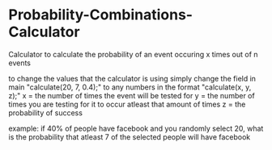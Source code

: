 # Probability-Combinations-Calculator
Calculator to calculate the probability of an event occuring x times out of n events 

to change the values that the calculator is using simply change the field in main
"calculate(20, 7, 0.4);" to any numbers in the format "calculate(x, y, z);"
x = the number of times the event will be tested for
y = the number of times you are testing for it to occur atleast that amount of times
z = the probability of success

example:
if 40% of people have facebook and you randomly select 20, what is the probability that 
atleast 7 of the selected people will have facebook
